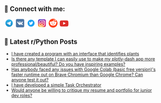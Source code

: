 ## 🔎 Connect with me:
[<img src="https://github.com/bullbesh/bullbesh/blob/main/images/Telegram.png" width="32" height="32" />](https://t.me/bullbesh)
[<img src="https://github.com/bullbesh/bullbesh/blob/main/images/VK.png" width="32" height="32" />](https://vk.com/bullbesh)
[<img src="https://github.com/bullbesh/bullbesh/blob/main/images/Twitter.png" width="32" height="32" />](https://twitter.com/bullbesh1)
[<img src="https://github.com/bullbesh/bullbesh/blob/main/images/Instagram.png" width="32" height="32" />](https://www.instagram.com/bullbesh)
[<img src="https://github.com/bullbesh/bullbesh/blob/main/images/Reddit.png" width="32" height="32" />](https://www.reddit.com/user/bullbesh)
[<img src="https://github.com/bullbesh/bullbesh/blob/main/images/YouTube.png" width="32" height="32" />](https://www.youtube.com/channel/UCtfjRs6uzgq5mfm8S06WTcg)

## 📕 Latest r/Python Posts
<!-- BLOG-POST-LIST:START -->
- [I have created a program with an interface that identifies plants](https://www.reddit.com/r/Python/comments/xmqgx0/i_have_created_a_program_with_an_interface_that/)
- [Is there any template I can easily use to make my plotly-dash app more professional/beautiful? Do you have inspiring examples?](https://www.reddit.com/r/Python/comments/xmpxge/is_there_any_template_i_can_easily_use_to_make_my/)
- [Has anybody faced any issues with Google Colab &lpar;basic free version&rpar;&#39;s faster runtime out on Brave Chromium than Google Chrome? Can anyone test it out?](https://www.reddit.com/r/Python/comments/xmoowt/has_anybody_faced_any_issues_with_google_colab/)
- [I have developed a simple Task Orchestrator](https://www.reddit.com/r/Python/comments/xmojgh/i_have_developed_a_simple_task_orchestrator/)
- [Would anyone be willing to critique my resume and portfolio for junior dev roles?](https://www.reddit.com/r/Python/comments/xmnzu5/would_anyone_be_willing_to_critique_my_resume_and/)
<!-- BLOG-POST-LIST:END -->
